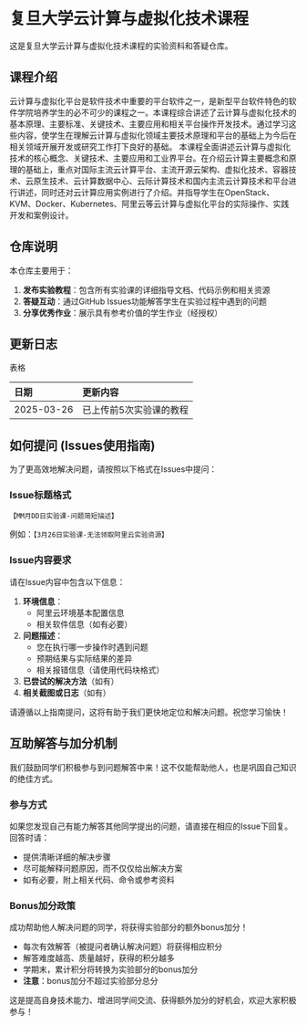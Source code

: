 # 复旦大学云计算与虚拟化技术课程

这是复旦大学云计算与虚拟化技术课程的实验资料和答疑仓库。

## 课程介绍

云计算与虚拟化平台是软件技术中重要的平台软件之一，是新型平台软件特色的软件学院培养学生的必不可少的课程之一。本课程综合讲述了云计算与虚拟化技术的基本原理、主要标准、关键技术、主要应用和相关平台操作开发技术。通过学习这些内容，使学生在理解云计算与虚拟化领域主要技术原理和平台的基础上为今后在相关领域开展开发或研究工作打下良好的基础。
本课程全面讲述云计算与虚拟化技术的核心概念、关键技术、主要应用和工业界平台。在介绍云计算主要概念和原理的基础上，重点对国际主流云计算平台、主流开源云架构、虚拟化技术、容器技术、云原生技术、云计算数据中心、云际计算技术和国内主流云计算技术和平台进行讲述，同时还对云计算应用实例进行了介绍。并指导学生在OpenStack、KVM、Docker、Kubernetes、阿里云等云计算与虚拟化平台的实际操作、实践开发和案例设计。

## 仓库说明

本仓库主要用于：

1. **发布实验教程**：包含所有实验课的详细指导文档、代码示例和相关资源
3. **答疑互动**：通过GitHub Issues功能解答学生在实验过程中遇到的问题
4. **分享优秀作业**：展示具有参考价值的学生作业（经授权）

## 更新日志

表格

| 日期       | 更新内容                |
| :--------- | :---------------------- |
| 2025-03-26 | 已上传前5次实验课的教程 |

## 如何提问 (Issues使用指南)

为了更高效地解决问题，请按照以下格式在Issues中提问：

### Issue标题格式

```
【MM月DD日实验课-问题简短描述】  
```

例如：`【3月26日实验课-无法领取阿里云实验资源】`

### Issue内容要求

请在Issue内容中包含以下信息：

1. **环境信息**：
   - 阿里云环境基本配置信息
   - 相关软件信息（如有必要）
2. **问题描述**：
   - 您在执行哪一步操作时遇到问题
   - 预期结果与实际结果的差异
   - 相关报错信息（请使用代码块格式）
3. **已尝试的解决方法**（如有）
4. **相关截图或日志**（如有）

请遵循以上指南提问，这将有助于我们更快地定位和解决问题。祝您学习愉快！

## 互助解答与加分机制

我们鼓励同学们积极参与到问题解答中来！这不仅能帮助他人，也是巩固自己知识的绝佳方式。

### 参与方式

如果您发现自己有能力解答其他同学提出的问题，请直接在相应的Issue下回复。回答时请：

- 提供清晰详细的解决步骤
- 尽可能解释问题原因，而不仅仅给出解决方案
- 如有必要，附上相关代码、命令或参考资料

### Bonus加分政策

成功帮助他人解决问题的同学，将获得实验部分的额外bonus加分！

- 每次有效解答（被提问者确认解决问题）将获得相应积分
- 解答难度越高、质量越好，获得的积分越多
- 学期末，累计积分将转换为实验部分的bonus加分
- **注意**：bonus加分不超过实验部分总分

这是提高自身技术能力、增进同学间交流、获得额外加分的好机会，欢迎大家积极参与！
